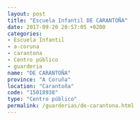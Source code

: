 ```yaml
---
layout: post
title: "Escuela Infantil DE CARANTOÑA"
date: 2017-09-20 20:57:05 +0200
categories:
- Escuela Infantil
- a-coruna
- carantona
- Centro público
- guarderia
name: "DE CARANTOÑA"
province: "A Coruña"
location: "Carantoña"
code: "15018938"
type: "Centro público"
permalink: /guarderias/de-carantona.html
---
```

